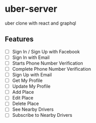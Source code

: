 # uber-server
uber clone with react and graphql

## Features

- [ ] Sign In / Sign Up with Facebook
- [ ] Sign In with Email
- [ ] Starts Phone Number Verification
- [ ] Complete Phone Number Verification
- [ ] Sign Up with Email
- [ ] Get My Profile
- [ ] Update My Profile
- [ ] Add Place
- [ ] Edit Place
- [ ] Delete Place
- [ ] See Nearby Drivers
- [ ] Subscribe to Nearby Drivers